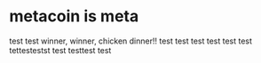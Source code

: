 # metacoin is meta

test
test
winner, winner, chicken dinner!!
test
test
test
test
test
test
tettestestst
test
testtest
test
